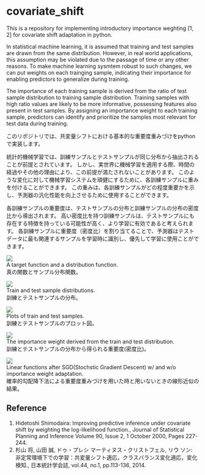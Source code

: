 # covariate_shift

This is a repository for implementing introductory importance weghting [1, 2] for covariate shift adaptation in python.

In statistical machine learning, it is assumed that training and test samples are drawn from the same distribution.
However, in real world applications, this assumption may be violated due to the passage of time or any other reasons.
To make machine learning sysmtem robust to such changes, we can put weights on each trainging sample, indicating their importance for enabling predictors to generalize during training.

The importance of each training sample is derived from the ratio of test sample distribution to training sample distribution.
Training samples with high ratio values are likely to be more informative, possessing features also present in test samples.
By assigning an importance weight to each training sample, predictors can identify and prioritize the samples most relevant for test data during training.


このリポジトリでは、共変量シフトにおける基本的な重要度重みづけをpythonで実装します。

統計的機械学習では、訓練サンプルとテストサンプルが同じ分布から抽出されることが前提とされています。
しかし、実世界に機械学習を適用する際、時間の経過やその他の理由により、この前提が満たされないことがあります。
このような変化に対して機械学習システムを頑健にするために、各訓練サンプルに重みを付けることができます。
この重みは、各訓練サンプルがどの程度重要かを示し、予測器の汎化性能を向上させるために使用することができます。

各訓練サンプルの重要度は、テストサンプルの分布と訓練サンプルの分布の密度比から導出されます。
高い密度比を持つ訓練サンプルは、テストサンプルにも存在する特徴を持っている可能性が高く、より学習に有効であると考えられます。
各訓練サンプルに重要度（密度比）を割り当てることで、予測器はテストデータに最も関連するサンプルを学習時に識別し、優先して学習に使用ことができます。


<img src="https://github.com/kazumanakata/covariate_shift/assets/121463877/bc1690e2-411b-4727-8c6a-91750641a215"><br>
A target function and a distribution function.<br>
真の関数とサンプル分布関数。

<img src="https://github.com/kazumanakata/covariate_shift/assets/121463877/0c8f0bda-51de-4da2-a31c-b2dc29152f40"><br>
Train and test sample distributions.<br>
訓練とテストサンプルの分布。

<img src="https://github.com/kazumanakata/covariate_shift/assets/121463877/d18ce528-d130-4914-b95e-21dd5f3f2325"><br>
Plots of train and test samples.<br>
訓練とテストサンプルのプロット図。

<img src="https://github.com/kazumanakata/covariate_shift/assets/121463877/f68258b9-0a74-4e5e-8b1e-764a50f663e7"><br>
The importance weight derived from the train and test distribution.<br>
訓練とテストサンプルの分布から得られる重要度(密度比)。

<img src="https://github.com/kazumanakata/covariate_shift/assets/121463877/7e4410fe-d1a6-4e35-a14d-774b759e9d36"><br>
Linear functions after SGD(Stochstic Gradient Descent) w/ and w/o importance weight adaptation.<br>
確率的勾配降下法による重要度重みづけを用いた時と用いないときの線形近似の結果。

## Reference
1. Hidetoshi Shimodaira: Improving predictive inference under covariate shift by weighting the log-likelihood function., Journal of Statistical Planning and Inference Volume 90, Issue 2, 1 October 2000, Pages 227-244.
1. 杉山 将, 山田 誠, ドゥ・プレシ マーティヌス・クリストフェル, リウ ソン: 非定常環境下での学習：共変量シフト適応，クラスバランス変化適応，変化検知., 日本統計学会誌, vol.44, no.1, pp.113-136, 2014.
